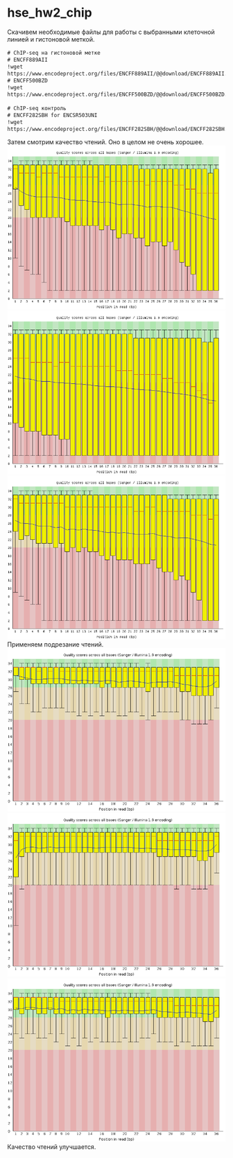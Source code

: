 # hse_hw2_chip

Скачивем необходимые файлы для работы с выбранными клеточной линией и гистоновой меткой.

```
# ChIP-seq на гистоновой метке
# ENCFF889AII
!wget https://www.encodeproject.org/files/ENCFF889AII/@@download/ENCFF889AII.fastq.gz
# ENCFF500BZD
!wget https://www.encodeproject.org/files/ENCFF500BZD/@@download/ENCFF500BZD.fastq.gz

# ChIP-seq контроль
# ENCFF282SBH for ENCSR503UNI
!wget https://www.encodeproject.org/files/ENCFF282SBH/@@download/ENCFF282SBH.fastq.gz
```

Затем смотрим качество чтений. Оно в целом не очень хорошее.
![Screenshot](ENCFF889AII_fastqc.png)
![Screenshot](ENCFF500BZD_fastqc.png)
![Screenshot](ENCFF282SBH_fastqc.png)
Применяем подрезание чтений.
![Screenshot](ENCFF889AII_trimmed.png)
![Screenshot](ENCFF500BZD_trimmed.png)
![Screenshot](ENCFF282SBH_trimmed.png)
Качество чтений улучшается.
